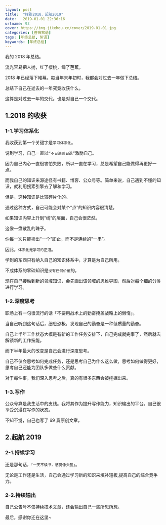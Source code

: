 ```yaml
---
layout: post
title:  "挥别2018，起航2019"
date:   2019-01-01 22:36:16
urlname: 93
cover: https://img.jikehou.cn/cover/2019-01-01.jpg
categories: [苔痕絮语]
tags: [年终总结, 絮语]
keywords: [年终总结]
---
```

我的 2018 年总结。

流光容易把人抛，红了樱桃，绿了芭蕉。

2018 年已经落下帷幕。每当年末年初时，我都会对过去一年做下总结。

总结下自己在逝去的一年究竟收获什么。

这算是对过去一年的交代，也是对自己一个交代。
<!-- more -->
## 1.2018 的收获

### 1-1.学习体系化

我收获到第一个关键字是`学习体系化`。

说到学习，自己一直以`“不日进则日退”`激励自己。

因为自己内心一直很害怕失败，所以一直在学习，总是希望自己能做得再更好一点。

而我自己的知识来源途径有书籍、博客、公众号等。简单来说，自己遇到不懂的知识，就利用搜索引擎去了解和学习。

但是，这种知识是比较碎片化的。

通过这种方式，自己可能会对某个“点”的知识内容很清楚。

如果知识内容上升到“线”的层面，自己会很茫然。

这像一盘散乱的珠子。

你每一次只能拎出“一个”即止，而不是连续的“一串”。

因此，`体系化是学习的正道`。

学到的东西只有纳入自己的知识体系中，才算是为自己所用。

不成体系的零碎知识是`没有任何价值`的。

现在自己接触到新的领域知识，会先画出该领域的思维导图，然后对每个细的分类进行学习。

### 1-2.深度思考

职场上有一句很流行的话「不要用战术上的勤奋掩盖战略上的懒惰」。

当自己听到这句话后，细思恐极，发现自己的勤奋是一种低质量的勤奋。

自己上半年工作状态大概是有新的工作任务安排下，自己完成就完事了，然后就去解锁新的工作技能。

而下半年最大的改变是自己会进行深度思考。

自己不仅会思考如何完成任务，还是思考自己为什么这么做，思考如何做得更好，思考自己还能为团队多做些什么贡献。

对于每件事，我们深入思考之后，真的有很多东西会被挖掘出来。

### 1-3.写作

公众号算是我生活中的支线。我将其作为提升写作能力，知识输出的平台。自己很享受沉浸在写作的状态。

不知不觉，自己也写了 69 篇原创文章。

## 2.起航 2019

### 2-1.持续学习

还是那句话，`「一天不读书，感觉像头猪」`。

无论是工作还是生活，自己会通过学习新的知识来填补短板,提高自己的综合竞争力。

### 2-2.持续输出

自己公告号不仅持续技术文章，还会输出自己一些所思所想。

最后，感谢你还在这里~

